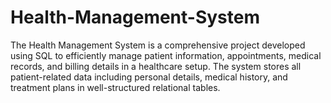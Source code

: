 # Health-Management-System
The Health Management System is a comprehensive project developed using SQL to efficiently manage patient information, appointments, medical records, and billing details in a healthcare setup. The system stores all patient-related data including personal details, medical history, and treatment plans in well-structured relational tables. 
